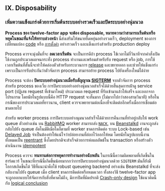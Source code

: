 ## IX. Disposability
### เพิ่มความแข็งแกร่งด้วยการเริ่มต้นระบบอย่างรวดเร็วและปิดระบบอย่างนุ่มนวล

**Process ของ twelve-factor app จะต้อง **disposable**, หมายความว่าสามารถเริ่มต้นหรือหยุดในขณะที่แจ้งให้ทราบล่วงหน้า** นี่ส่งเสริมให้ขนายยื่ดหยุ่นอย่างรวดเร็ว, deployment ของการเปลี่ยนแปลง [code](./codebase) หรือ [การตั้งค่า](./config) อย่างรวดเร็ว และแข็งแกร่งสำหรับ production deploy

Process ควรจะมุ่งมั่นที่จะ **ลดเวลาเริ่มต้น** จะเป็นการดีถ้า process ใช้เวลาไม่กี่วินาทีจากคำสั่งเปิดใช้งานถูกประมวลผลจนกระทั่ง process ทำงานและพร้อมสำหรับรับ request หรือ job, การใช้เวลาเริ่มต้นที่สั้นนี้จะทำให้คล่องตัวสำหรับกระบวนการ [release](./build-release-run) และขยายออก และช่วยให้แข็งแกร่งเพราะเป็นการรับประกันว่าตัวจัดการ process สามารถย้าย process ไปยังเครื่องใหม่ได้ง่าย

Process จะต้อง **ปิดระบบอย่างนุ่มนวลเมื่อรับสัญญาณ [SIGTERM](http://en.wikipedia.org/wiki/SIGTERM)** จากตัวจัดการ process สำหรับ process ของเว็บ การปิดระบบอย่างอย่างนุ่มนวลสำเร็จได้ด้วยสิ้นสุดการเฝ้าดู service port (ปฏิเสธ request ที่เข้ามาใหม่) ประมวลผล request ที่รับเข้ามาแล้วให้เสร็จ และออกจากโปรแกรม โดยนัยในรูปแบบนี้คือ HTTP request จะสั้นมาก (ไม่มากไปกว่าสองสามวินาที) หรือในกรณีของการประมวลผลที่ยาวนาน, client ควรจะพยายามต่อเนื่องที่จะติดต่ออีกครั้งเมื่อการเชื่อมต่อขาดหายไป

สำหรับ worker process การปิดระบบอย่างนุมนวลสำเร็จได้ด้วยการคืนงานที่ทำอยู่กลับให้ work queue ตัวอย่างเช่น บน [RabbitMQ](http://www.rabbitmq.com/) worker สามารถส่ง [`NACK`](http://www.rabbitmq.com/amqp-0-9-1-quickref.html#basic.nack), บน [Beanstalkd](https://beanstalkd.github.io) งานจะถูกส่งกลับไปยัง queue อัตโนมัติเมือใดก็ตามที่ worker ขาดการติดต่อ ระบบ Lock-based เช่น [Delayed Job](https://github.com/collectiveidea/delayed_job#readme) จำเป็นต้องทำให้แน่ใจว่าปล่อยงานที่ลํอกไว้ออกให้หม โดยนัยในรูปแบบนี้งานทั้งหมดเป็น [reentrant](http://en.wikipedia.org/wiki/Reentrant_%28subroutine%29) ซึ่งโดยปรกติจะสำเร็จด้วยการห่อผลลัพธ์ใน transaction หรือสร้างตัวดำเนินงาน [idempotent](http://en.wikipedia.org/wiki/Idempotence)

Process ควรจะ **ทนทานต่อการหยุดการทำงานอย่างฉับพลัน** ในกรณีนี้ความผิดพลาดที่เกิดขึ้นในฮาร์ดแวร์ ในขณะที่กรณีนี้เกิดขึ้นน้อยมากกว่าการปิดระบบอย่างนุ่มนวลด้วย `SIGTERM` มันก็ยังมีโอกาสเกิดขึ้นได้ วิธีที่แนะนำคือใช้ robust queueing backend อย่างเช่น Beanstalkd ที่จะส่งกลับงานไปยัง queue เมื่อ client ขาดการติดต่อหรือหมดเวลา ทั้งสองวิธี twelve-factor app จะถูกออกแบบให้จัดการกับสิ่งที่คาดไม่ถึง, มีการปิดที่ผิดปรกติ [Crash-only design](http://lwn.net/Articles/191059/) ใช้แนวคิดนี้กับ [logical conclusion](http://docs.couchdb.org/en/latest/intro/overview.html)

